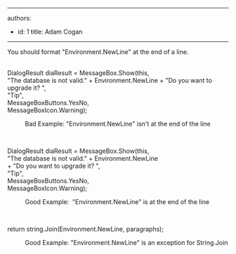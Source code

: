 

---
authors:
  - id: 1
    title: Adam Cogan
---




<span class='intro'> You&#160;should format &quot;Environment.NewLine&quot; at the end of a line.​​<br>​<br> </span>

<p class="ssw15-rteElement-CodeArea">DialogResult diaResult = MessageBox.Show(this,<br>&quot;The database is not valid.&quot; + Environment.NewLine + &quot;Do you want to upgrade it? &quot;, <br>&quot;Tip&quot;, <br>MessageBoxButtons.YesNo,<br>MessageBoxIcon.Warning);<br></p><dd class="ssw15-rteElement-FigureBad">Bad Example&#58; &quot;Environment.NewLine&quot; isn't at the end of the line <br></dd><p><br></p><p class="ssw15-rteElement-CodeArea">DialogResult diaResult = MessageBox.Show(this,<br>&quot;The database is not valid.&quot; + Environment.NewLine<br>+ &quot;Do you want to upgrade it? &quot;, <br>&quot;Tip&quot;, <br>MessageBoxButtons.YesNo,<br>MessageBoxIcon.Warning);<br></p><dd class="ssw15-rteElement-FigureGood">Good Example&#58; &#160;&quot;Environment.NewLine&quot; is at the end of the line <br></dd><p>​​<br></p><p class="ssw15-rteElement-CodeArea">return string.Join(Environment.NewLine, paragraphs);</p><dd class="ssw15-rteElement-FigureGood">Good Example&#58; ​&quot;Environment.NewLine&quot; is an exception for String.Join  </dd><p>​<br></p>


